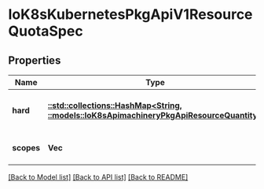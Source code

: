 # IoK8sKubernetesPkgApiV1ResourceQuotaSpec

## Properties
Name | Type | Description | Notes
------------ | ------------- | ------------- | -------------
**hard** | [**::std::collections::HashMap<String, ::models::IoK8sApimachineryPkgApiResourceQuantity>**](io.k8s.apimachinery.pkg.api.resource.Quantity.md) | Hard is the set of desired hard limits for each named resource. More info: https://git.k8s.io/community/contributors/design-proposals/admission_control_resource_quota.md | [optional] [default to null]
**scopes** | **Vec<String>** | A collection of filters that must match each object tracked by a quota. If not specified, the quota matches all objects. | [optional] [default to null]

[[Back to Model list]](../README.md#documentation-for-models) [[Back to API list]](../README.md#documentation-for-api-endpoints) [[Back to README]](../README.md)


